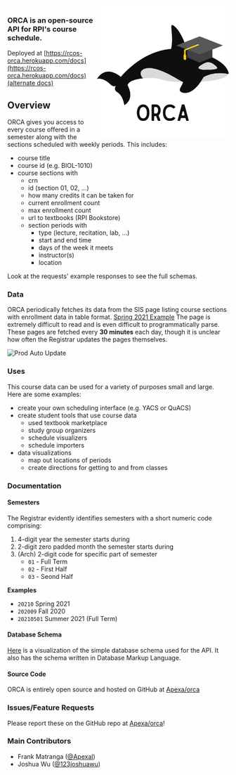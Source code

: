 <img align="right" alt="ORCA logo" title="ORCA logo" src="https://github.com/Apexal/orca/blob/master/assets/logo.png?raw=true" width="300">

### **ORCA** is an open-source API for RPI's course schedule.

Deployed at [https://rcos-orca.herokuapp.com/docs](https://rcos-orca.herokuapp.com/docs) [(alternate docs)](https://rcos-orca.herokuapp.com/redoc)

## Overview
ORCA gives you access to every course offered in a semester along with the sections scheduled with weekly periods. This includes:
- course title
- course id (e.g. BIOL-1010)
- course sections with
    - crn
    - id (section 01, 02, ...)
    - how many credits it can be taken for
    - current enrollment count
    - max enrollment count
    - url to textbooks (RPI Bookstore)
    - section periods with
        - type (lecture, recitation, lab, ...)
        - start and end time
        - days of the week it meets
        - instructor(s)
        - location

Look at the requests' example responses to see the full schemas.

### Data
ORCA periodically fetches its data from the SIS page listing course sections with enrollment data in table format. [Spring 2021 Example](https://sis.rpi.edu/reg/zs202101.htm)
The page is extremely difficult to read and is even difficult to programmatically parse. These pages are fetched every **30 minutes** each day, though it is unclear how often the Registrar updates the pages themselves.

![Prod Auto Update](https://github.com/Apexal/orca/workflows/Prod%20Auto%20Update/badge.svg)

### Uses
This course data can be used for a variety of purposes small and large. Here are some examples:
- create your own scheduling interface (e.g. YACS or QuACS)
- create student tools that use course data
    - used textbook marketplace
    - study group organizers
    - schedule visualizers
    - schedule importers
- data visualizations
    - map out locations of periods
    - create directions for getting to and from classes

### Documentation

#### Semesters
The Registrar evidently identifies semesters with a short numeric code comprising:
1. 4-digit year the semester starts during
2. 2-digit zero padded month the semester starts during
3. (Arch) 2-digit code for specific part of semester
    - `01` - Full Term
    - `02` - First Half
    - `03` - Seond Half

**Examples**
- `20210` Spring 2021
- `202009` Fall 2020
- `20210501` Summer 2021 (Full Term)

#### Database Schema
[Here](https://dbdiagram.io/d/5fbb43a63a78976d7b7cfb03) is a visualization of the simple database schema used for the API. It also has the schema written in Database Markup Language.


#### Source Code
ORCA is entirely open source and hosted on GitHub at [Apexa/orca](https://github.com/Apexal/orca)

### Issues/Feature Requests

Please report these on the GitHub repo at [Apexa/orca](https://github.com/Apexal/orca/issues)!

### Main Contributors

- Frank Matranga ([@Apexal](https://github.com/Apexal))
- Joshua Wu ([@123joshuawu](https://github.com/123joshuawu))